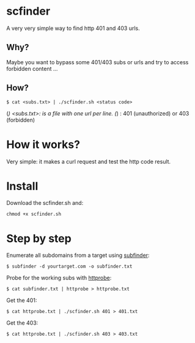 # scfinder

A very very simple way to find http 401 and 403 urls.
 
## Why?

Maybe you want to bypass some 401/403 subs or urls and try to access forbidden content ...

## How?

```
$ cat <subs.txt> | ./scfinder.sh <status code>
```

(*) <subs.txt>: is a file with one url per line.
(*) <status code>: 401 (unauthorized) or 403 (forbidden)

# How it works?

Very simple: it makes a curl request and test the http code result.

# Install

Download the scfinder.sh and:

```
chmod +x scfinder.sh
```

# Step by step

Enumerate all subdomains from a target using [subfinder](https://github.com/projectdiscovery/subfinder):

```
$ subfinder -d yourtarget.com -o subfinder.txt
```

Probe for the working subs with [httprobe](https://github.com/tomnomnom/httprobe):

```
$ cat subfinder.txt | httprobe > httprobe.txt
```

Get the 401:

```
$ cat httprobe.txt | ./scfinder.sh 401 > 401.txt
```

Get the 403:

```
$ cat httprobe.txt | ./scfinder.sh 403 > 403.txt
```
